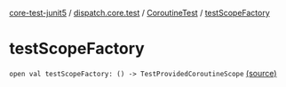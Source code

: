 [core-test-junit5](../../index.md) / [dispatch.core.test](../index.md) / [CoroutineTest](index.md) / [testScopeFactory](./test-scope-factory.md)

# testScopeFactory

`open val testScopeFactory: () -> TestProvidedCoroutineScope` [(source)](https://github.com/RBusarow/Dispatch/tree/master/core-test-junit5/src/main/java/dispatch/core/test/CoroutineTest.kt#L50)